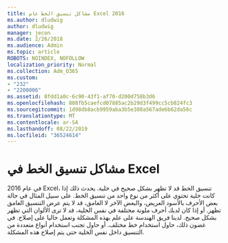 ```yaml
---
title: مشاكل تنسيق الخط عام Excel 2016
ms.author: dludwig
author: dludwig
manager: jecon
ms.date: 2/26/2018
ms.audience: Admin
ms.topic: article
ROBOTS: NOINDEX, NOFOLLOW
localization_priority: Normal
ms.collection: Adm_O365
ms.custom:
- "232"
- "2200006"
ms.assetid: 8fdd1a0c-6c90-43f1-af70-d200d758b3d6
ms.openlocfilehash: 808fb5caefcd07885ac2b29d3f499cc5cb824fc3
ms.sourcegitcommit: 1d98db8acb9959aba3b5e308a567ade6b62da56c
ms.translationtype: MT
ms.contentlocale: ar-SA
ms.lasthandoff: 08/22/2019
ms.locfileid: "36524614"
---
```

# <a name="font-formatting-problems-in-excel"></a>مشاكل تنسيق الخط في Excel

في عام 2016 Excel، تنسيق الخط قد لا تظهر بشكل صحيح في خلية. يحدث ذلك إذا كانت خلية تحتوي على أكثر من نوع واحد من تنسيق الخط. على سبيل المثال في حالة بعض الأحرف بالأسود العريض، والبعض الآخر لا الغامق، قد لا يتم عرض التنسيق الغامق تظهر. أو إذا كان لديك أحرف ملونة مختلفة في نفس الخلية، قد لا ترى الألوان التي تظهر بشكل صحيح. لدينا فريق الهندسة على علم بهذه المشكلة وتعمل حاليا على إصلاح. في غضون ذلك، حاول استخدام خط مختلف. أو حاول تجنب استخدام أنواع متعددة من التنسيق داخل نفس الخلية حتى يتم إصلاح هذه المشكلة.
  